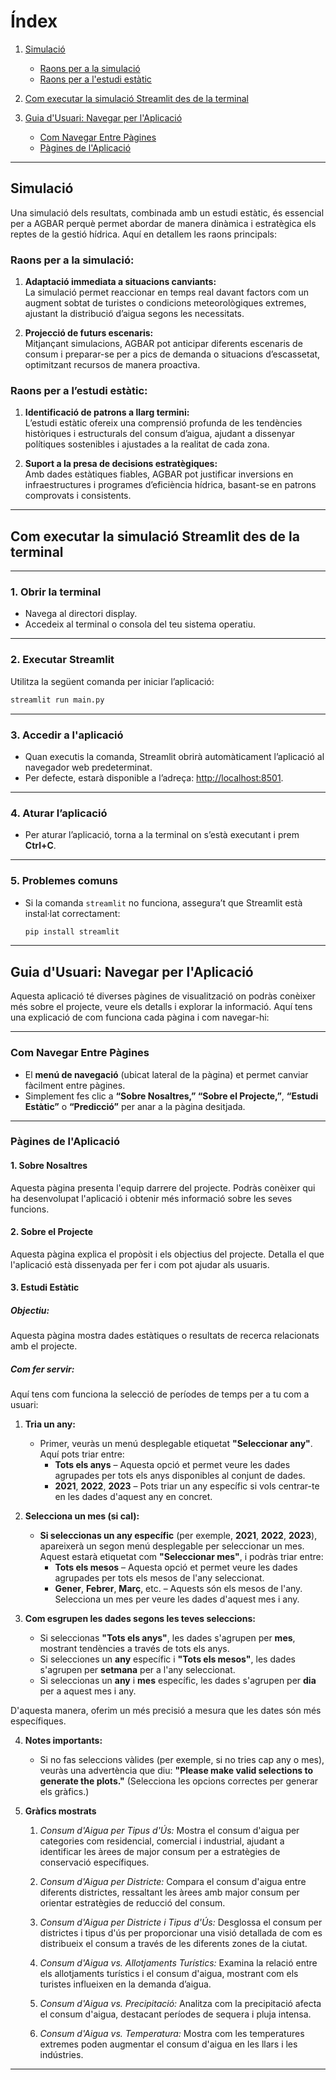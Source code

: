 # Índex

1. [Simulació](#simulació)
   - [Raons per a la simulació](#raons-per-a-la-simulació)
   - [Raons per a l'estudi estàtic](#raons-per-a-lestudi-estàtic)
   
2. [Com executar la simulació Streamlit des de la terminal](#com-executar-la-simulació-streamlit-des-de-la-terminal)

3. [Guia d'Usuari: Navegar per l'Aplicació](#guia-dusuari-navegar-per-laplicació)
   - [Com Navegar Entre Pàgines](#com-navegar-entre-pàgines)
   - [Pàgines de l'Aplicació](#pàgines-de-laplicació)

---

## Simulació

Una simulació dels resultats, combinada amb un estudi estàtic, és essencial per a AGBAR perquè permet abordar de manera dinàmica i estratègica els reptes de la gestió hídrica. Aquí en detallem les raons principals:

### **Raons per a la simulació:**  
1. **Adaptació immediata a situacions canviants:**  
   La simulació permet reaccionar en temps real davant factors com un augment sobtat de turistes o condicions meteorològiques extremes, ajustant la distribució d’aigua segons les necessitats.  

2. **Projecció de futurs escenaris:**  
   Mitjançant simulacions, AGBAR pot anticipar diferents escenaris de consum i preparar-se per a pics de demanda o situacions d’escassetat, optimitzant recursos de manera proactiva.  

### **Raons per a l’estudi estàtic:**  
1. **Identificació de patrons a llarg termini:**  
   L’estudi estàtic ofereix una comprensió profunda de les tendències històriques i estructurals del consum d’aigua, ajudant a dissenyar polítiques sostenibles i ajustades a la realitat de cada zona.  

2. **Suport a la presa de decisions estratègiques:**  
   Amb dades estàtiques fiables, AGBAR pot justificar inversions en infraestructures i programes d’eficiència hídrica, basant-se en patrons comprovats i consistents.  

---

## Com executar la simulació Streamlit des de la terminal

---

### 1. **Obrir la terminal**
- Navega al directori display.
- Accedeix al terminal o consola del teu sistema operatiu.

---

### 2. **Executar Streamlit**
Utilitza la següent comanda per iniciar l’aplicació:

```bash
streamlit run main.py
```

---

### 3. **Accedir a l'aplicació**
- Quan executis la comanda, Streamlit obrirà automàticament l’aplicació al navegador web predeterminat.
- Per defecte, estarà disponible a l’adreça: [http://localhost:8501](http://localhost:8501).

---

### 4. **Aturar l’aplicació**
- Per aturar l’aplicació, torna a la terminal on s’està executant i prem **Ctrl+C**.

---

### 5. **Problemes comuns**

- Si la comanda `streamlit` no funciona, assegura’t que Streamlit està instal·lat correctament:
 
  ```bash
  pip install streamlit
  ```

---

## **Guia d'Usuari: Navegar per l'Aplicació**

Aquesta aplicació té diverses pàgines de visualització on podràs conèixer més sobre el projecte, veure els detalls i explorar la informació. Aquí tens una explicació de com funciona cada pàgina i com navegar-hi:

---

### **Com Navegar Entre Pàgines**

- El **menú de navegació** (ubicat lateral de la pàgina) et permet canviar fàcilment entre pàgines.
- Simplement fes clic a **“Sobre Nosaltres,” “Sobre el Projecte,”**, **“Estudi Estàtic”** o **“Predicció”** per anar a la pàgina desitjada.

---

### **Pàgines de l'Aplicació**

#### **1. Sobre Nosaltres**

Aquesta pàgina presenta l'equip darrere del projecte. Podràs conèixer qui ha desenvolupat l'aplicació i obtenir més informació sobre les seves funcions.

#### **2. Sobre el Projecte**

Aquesta pàgina explica el propòsit i els objectius del projecte. Detalla el que l'aplicació està dissenyada per fer i com pot ajudar als usuaris.

#### **3. Estudi Estàtic**

##### **Objectiu:**
Aquesta pàgina mostra dades estàtiques o resultats de recerca relacionats amb el projecte.

##### **Com fer servir:**
Aquí tens com funciona la selecció de períodes de temps per a tu com a usuari:

1. **Tria un any:**
   - Primer, veuràs un menú desplegable etiquetat **"Seleccionar any"**. Aquí pots triar entre:
     - **Tots els anys** – Aquesta opció et permet veure les dades agrupades per tots els anys disponibles al conjunt de dades.
     - **2021**, **2022**, **2023** – Pots triar un any específic si vols centrar-te en les dades d'aquest any en concret.

2. **Selecciona un mes (si cal):**
   - **Si seleccionas un any específic** (per exemple, **2021**, **2022**, **2023**), apareixerà un segon menú desplegable per seleccionar un mes. Aquest estarà etiquetat com **"Seleccionar mes"**, i podràs triar entre:
     - **Tots els mesos** – Aquesta opció et permet veure les dades agrupades per tots els mesos de l'any seleccionat.
     - **Gener**, **Febrer**, **Març**, etc. – Aquests són els mesos de l'any. Selecciona un mes per veure les dades d'aquest mes i any.

3. **Com esgrupen les dades segons les teves seleccions:**
   - Si seleccionas **"Tots els anys"**, les dades s'agrupen per **mes**, mostrant tendències a través de tots els anys.
   - Si selecciones un **any** específic i **"Tots els mesos"**, les dades s'agrupen per **setmana** per a l'any seleccionat.
   - Si seleccionas un **any** i **mes** específic, les dades s'agrupen per **dia** per a aquest mes i any.

  D'aquesta manera, oferim un més precisió a mesura que les dates són més específiques.

4. **Notes importants:**
   - Si no fas seleccions vàlides (per exemple, si no tries cap any o mes), veuràs una advertència que diu: **"Please make valid selections to generate the plots."** (Selecciona les opcions correctes per generar els gràfics.)

5. **Gràfics mostrats**
   
   1. *Consum d'Aigua per Tipus d'Ús:* Mostra el consum d'aigua per categories com residencial, comercial i industrial, ajudant a identificar les àrees de major consum per a estratègies de conservació específiques.
       
   2. *Consum d'Aigua per Districte:* Compara el consum d'aigua entre diferents districtes, ressaltant les àrees amb major consum per orientar estratègies de reducció del consum.
       
   3. *Consum d'Aigua per Districte i Tipus d'Ús:* Desglossa el consum per districtes i tipus d'ús per proporcionar una visió detallada de com es distribueix el consum a través de les diferents zones de la ciutat.
       
   4. *Consum d'Aigua vs. Allotjaments Turístics:* Examina la relació entre els allotjaments turístics i el consum d'aigua, mostrant com els turistes influeixen en la demanda d’aigua.
       
   5. *Consum d'Aigua vs. Precipitació:* Analitza com la precipitació afecta el consum d'aigua, destacant períodes de sequera i pluja intensa.
   
   6. *Consum d'Aigua vs. Temperatura:* Mostra com les temperatures extremes poden augmentar el consum d'aigua en les llars i les indústries.

---
